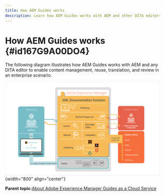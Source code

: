 ```yaml
---
title: How AEM Guides works
description: Learn how AEM Guides works with AEM and other DITA editors to empower content management, reuse, translation, and review in an enterprise scenario.
---
```

# How AEM Guides works {#id167G9A00DO4}

The following diagram illustrates how AEM Guides works with AEM and any DITA editor to enable content management, reuse, translation, and review in an enterprise scenario.

![](images/xml-add-on-how-it-works.png){width="800" align="center"}


**Parent topic:**[About Adobe Experience Manager Guides as a Cloud Service](intro.md)
